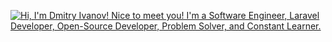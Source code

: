 [![Hi, I'm Dmitry Ivanov! Nice to meet you! I'm a Software Engineer, Laravel Developer, Open-Source Developer, Problem Solver, and Constant Learner.](https://github.com/dmitry-ivanov/dmitry-ivanov/raw/master/dmitry-ivanov.gif)](https://dmitry-ivanov.com)
